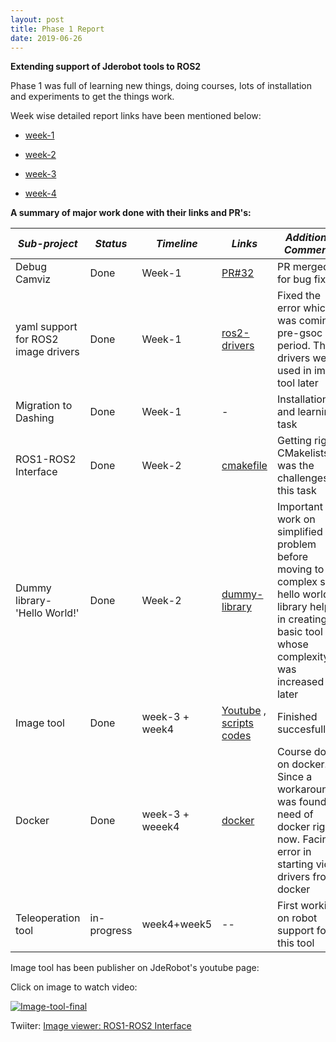 ```yaml
---
layout: post
title: Phase 1 Report 
date: 2019-06-26 
---
```


**Extending support of Jderobot tools to ROS2**

Phase 1 was full of learning new things, doing courses, lots of installation and experiments to get the things work.

Week wise detailed report links have been mentioned below:

* [week-1](https://theroboticsclub.github.io/colab-gsoc2019-Pankhuri_Vanjani/2019-06-03-week1/)

* [week-2](https://theroboticsclub.github.io/colab-gsoc2019-Pankhuri_Vanjani/2019-06-10-week2/)

* [week-3](https://theroboticsclub.github.io/colab-gsoc2019-Pankhuri_Vanjani/2019-06-13-week3/)

* [week-4](https://theroboticsclub.github.io/colab-gsoc2019-Pankhuri_Vanjani/2019-06-22-week4/)

**A summary of major work done with their links and PR's:**

| *Sub-project* |  *Status*     |  *Timeline* | *Links*  | *Additional Comments* |
| ------------- | ------------- | ----------- | ---------| --------------------- |      
| Debug Camviz      | Done | Week-1      |   [PR#32](https://github.com/JdeRobot/viz/pull/32)       |  PR merged for bug fixing        |                       |
| yaml support for ROS2 image drivers      | Done     |  Week-1       | [ros2-drivers](https://github.com/TheRoboticsClub/colab-gsoc2019-Pankhuri_Vanjani/tree/master/ros2-drivers)         | Fixed the error which was coming pre-gsoc period. These drivers were used in image tool later    |                    
| Migration to Dashing | Done      | Week-1          |    -      |   Installation and learning task                   |
| ROS1-ROS2 Interface | Done      |  Week-2         |  [cmakefile](https://github.com/TheRoboticsClub/colab-gsoc2019-Pankhuri_Vanjani/blob/master/dummyexample/CMakeLists.txt)        |    Getting right CMakelists.txt was the challenges of this task                 |
| Dummy library- 'Hello World!' | Done      |  Week-2         |    [dummy-library](https://github.com/TheRoboticsClub/colab-gsoc2019-Pankhuri_Vanjani/tree/master/dummyexample)      | Important to work on simplified problem before moving to complex so hello world! library helped in creating a basic tool whose complexity was increased later            |
| Image tool | Done      |   week-3  + week4      | [Youtube](https://www.youtube.com/watch?v=E6v-G0QFUSg&feature=youtu.be) , [scripts](https://github.com/TheRoboticsClub/colab-gsoc2019-Pankhuri_Vanjani/tree/master/image-tool-scripts) [codes](https://github.com/TheRoboticsClub/colab-gsoc2019-Pankhuri_Vanjani/tree/master/camera-interface) |  Finished succesfully                    |
| Docker | Done      |  week-3 + weeek4         | [docker](https://github.com/TheRoboticsClub/colab-gsoc2019-Pankhuri_Vanjani/tree/master/Dockerfiles)         |  Course done on docker. Since a workaround was found no need of docker right now. Facing error in starting video drivers from docker    |
| Teleoperation tool | in-progress      |  week4+week5       |    --     |  First working on robot support for this tool |


Image tool has been publisher on JdeRobot's youtube page:

Click on image to watch video:

[![Image-tool-final](http://img.youtube.com/vi/E6v-G0QFUSg/0.jpg)](http://www.youtube.com/watch?v=E6v-G0QFUSg "Simplified image-tool-final")

Twiiter: [Image viewer: ROS1-ROS2 Interface ](https://twitter.com/JdeRobot/status/1143916785126670336)

